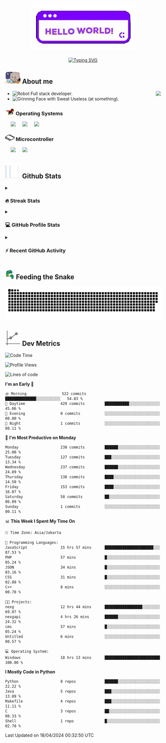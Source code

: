 <h1 align="center"><picture><img src="https://github.com/thunderkex/thunderkex/blob/main/shitspace/hello.gif?raw=true"></picture></h1>
<p align="center">
<a href="https://git.io/typing-svg"><img src="https://readme-typing-svg.herokuapp.com?font=Fira+Code&pause=1000&center=true&vCenter=true&width=435&lines=Ha+ha!+I+am+here!;Told+you+a+storm+was+coming!" alt="Typing SVG" /></a>
</p>

## <picture> <img src = "https://github.com/thunderkex/thunderkex/blob/main/shitspace/goma-cat.gif?raw=true" width = 50px> </picture> About me

<picture> <img align="right" src="https://github.com/thunderkex/thunderkex/blob/main/shitspace/bongo-cat-codes.gif?raw=true"></picture>

- <img src="https://raw.githubusercontent.com/Tarikul-Islam-Anik/Animated-Fluent-Emojis/master/Emojis/Smilies/Robot.png" alt="Robot" width="25" height="25" /> Full stack developer.
- <img src="https://raw.githubusercontent.com/Tarikul-Islam-Anik/Animated-Fluent-Emojis/master/Emojis/Smilies/Grinning%20Face%20with%20Sweat.png" alt="Grinning Face with Sweat" width="25" height="25" /> Useless (at something).

### <picture> <img src = "https://github.com/thunderkex/thunderkex/blob/main/shitspace/os.gif?raw=true" width = 30px> </picture> Operating Systems

<p align="left">
  &emsp;
    <a href="#"><img src="https://img.shields.io/badge/Linux-FCC624?style=plastic&logo=linux&logoColor=black"></a>
  &emsp;
    <a href="#"><img src="https://img.shields.io/badge/Ubuntu-E95420?style=plastic&logo=ubuntu&logoColor=white"></a>
  &emsp;
    <a href="#"><img src="https://img.shields.io/badge/Windows-0078D6?style=plastic&logo=windows&logoColor=white"></a>
</p>

### <picture> <img src = "https://github.com/thunderkex/thunderkex/blob/main/shitspace/mcr.gif?raw=true" width = 30px> </picture> Microcontroller

<p align="left">
  &emsp;
    <a href="#"><img src="https://img.shields.io/badge/Raspberry%20pi-272e29?style=plastic&logo=raspberrypi&logoColor=pink"></a>
  &emsp;
    <a href="#"><img src="https://img.shields.io/badge/Arduino-364746?style=plastic&logo=Arduino&logoColor=00979D"></a>
</p>
 
## <picture> <img src = "https://github.com/thunderkex/thunderkex/blob/main/shitspace/graph.gif?raw=true" width = 50px>  </picture> Github Stats

<details><summary><h3> 🔥 Streak Stats</h3></summary>

----

<p align="center"><img src="https://streak-stats.demolab.com?user=thunderkex&theme=tokyonight-duo&border_radius=20" alt="thunderkex" /></p>

</details>
  
<details><summary><h3>💻 GitHub Profile Stats</h3></summary>

---

<p align="center">
    <a href="https://github.com/anuraghazra/github-readme-stats">
	    <img alt="thunderkex's Github Stats" src="https://github-readme-stats.vercel.app/api?username=thunderkex&show_icons=true&include_all_commits=true&count_private=true&locale=en&theme=tokyonight&layout=compact" height="230px"/></a>
	  <img src="https://github-readme-stats.vercel.app/api/top-langs?username=thunderkex&langs_count=10&show_icons=true&locale=en&include_all_commits=true&count_private=true&theme=tokyonight" alt="thunderkex" height="230px"/>
<br/>

<b>Note:</b> Top languages is only a metric of the languages my public code consists of and doesn't reflect experience or skill level.

  </p>
</details>

<details><summary><h3>⚡ Recent GitHub Activity</h3></summary>

---

<a href="https://github.com/thunderkex"><img alt="thunderkex's Activity Graph" src="https://github-readme-activity-graph.vercel.app/graph?username=thunderkex&custom_title=thunderkex's%20Contribution%20Graph&theme=react-dark" /></a>

</details>
	
## <picture> <img src = "./shitspace/snake.gif?raw=true" width = 30px> </picture> Feeding the Snake
	
<p align = "center">
	<img src = "https://raw.githubusercontent.com/thunderkex/thunderkex/output/grid-snake-ov.svg"/>
</p>

## <picture> <img src = "https://github.com/thunderkex/thunderkex/blob/main/shitspace/metrics.gif?raw=true" width = 50px> </picture> Dev Metrics

<!--START_SECTION:waka-->
![Code Time](http://img.shields.io/badge/Code%20Time-401%20hrs%2038%20mins-blue)

![Profile Views](http://img.shields.io/badge/Profile%20Views-1-blue)

![Lines of code](https://img.shields.io/badge/From%20Hello%20World%20I%27ve%20Written-31.4%20million%20lines%20of%20code-blue)

**I'm an Early 🐤** 

```text
🌞 Morning                522 commits         ██████████████░░░░░░░░░░░   54.83 % 
🌆 Daytime                429 commits         ███████████░░░░░░░░░░░░░░   45.06 % 
🌃 Evening                0 commits           ░░░░░░░░░░░░░░░░░░░░░░░░░   00.00 % 
🌙 Night                  1 commits           ░░░░░░░░░░░░░░░░░░░░░░░░░   00.11 % 
```
📅 **I'm Most Productive on Monday** 

```text
Monday                   238 commits         ██████░░░░░░░░░░░░░░░░░░░   25.00 % 
Tuesday                  127 commits         ███░░░░░░░░░░░░░░░░░░░░░░   13.34 % 
Wednesday                237 commits         ██████░░░░░░░░░░░░░░░░░░░   24.89 % 
Thursday                 138 commits         ████░░░░░░░░░░░░░░░░░░░░░   14.50 % 
Friday                   153 commits         ████░░░░░░░░░░░░░░░░░░░░░   16.07 % 
Saturday                 58 commits          ██░░░░░░░░░░░░░░░░░░░░░░░   06.09 % 
Sunday                   1 commits           ░░░░░░░░░░░░░░░░░░░░░░░░░   00.11 % 
```


📊 **This Week I Spent My Time On** 

```text
🕑︎ Time Zone: Asia/Jakarta

💬 Programming Languages: 
JavaScript               15 hrs 57 mins      ██████████████████████░░░   87.53 % 
PHP                      57 mins             █░░░░░░░░░░░░░░░░░░░░░░░░   05.24 % 
JSON                     34 mins             █░░░░░░░░░░░░░░░░░░░░░░░░   03.16 % 
CSS                      31 mins             █░░░░░░░░░░░░░░░░░░░░░░░░   02.88 % 
C++                      8 mins              ░░░░░░░░░░░░░░░░░░░░░░░░░   00.78 % 

🐱‍💻 Projects: 
nexg                     12 hrs 44 mins      █████████████████░░░░░░░░   69.87 % 
nexgapi                  4 hrs 26 mins       ██████░░░░░░░░░░░░░░░░░░░   24.32 % 
cms                      57 mins             █░░░░░░░░░░░░░░░░░░░░░░░░   05.24 % 
Untitled                 6 mins              ░░░░░░░░░░░░░░░░░░░░░░░░░   00.57 % 

💻 Operating System: 
Windows                  18 hrs 13 mins      █████████████████████████   100.00 % 
```

**I Mostly Code in Python** 

```text
Python                   8 repos             ██████░░░░░░░░░░░░░░░░░░░   22.22 % 
Java                     5 repos             ███░░░░░░░░░░░░░░░░░░░░░░   13.89 % 
Makefile                 4 repos             ███░░░░░░░░░░░░░░░░░░░░░░   11.11 % 
C                        3 repos             ██░░░░░░░░░░░░░░░░░░░░░░░   08.33 % 
Shell                    1 repo              █░░░░░░░░░░░░░░░░░░░░░░░░   02.78 % 
```




 Last Updated on 18/04/2024 00:32:50 UTC
<!--END_SECTION:waka-->
